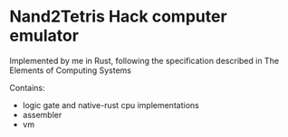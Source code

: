 # Nand2Tetris Hack computer emulator

Implemented by me in Rust, following the specification described in The Elements of Computing Systems

Contains:

* logic gate and native-rust cpu implementations
* assembler
* vm
